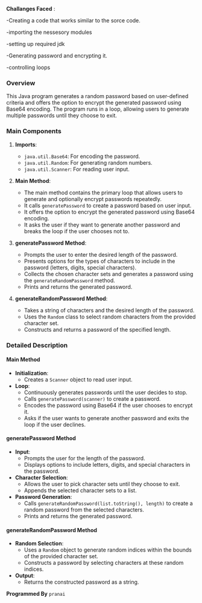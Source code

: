 **Challanges Faced** :

-Creating a code that works similar to the sorce code.

-importing the nessesory modules

-setting up required jdk

-Generating password and encrypting it.

-controlling loops



### Overview
This Java program generates a random password based on user-defined criteria and offers the option to encrypt the generated password using Base64 encoding. The program runs in a loop, allowing users to generate multiple passwords until they choose to exit.

### Main Components
1. **Imports**:
    - `java.util.Base64`: For encoding the password.
    - `java.util.Random`: For generating random numbers.
    - `java.util.Scanner`: For reading user input.

2. **Main Method**:
    - The main method contains the primary loop that allows users to generate and optionally encrypt passwords repeatedly.
    - It calls `generatePassword` to create a password based on user input.
    - It offers the option to encrypt the generated password using Base64 encoding.
    - It asks the user if they want to generate another password and breaks the loop if the user chooses not to.

3. **generatePassword Method**:
    - Prompts the user to enter the desired length of the password.
    - Presents options for the types of characters to include in the password (letters, digits, special characters).
    - Collects the chosen character sets and generates a password using the `generateRandomPassword` method.
    - Prints and returns the generated password.

4. **generateRandomPassword Method**:
    - Takes a string of characters and the desired length of the password.
    - Uses the `Random` class to select random characters from the provided character set.
    - Constructs and returns a password of the specified length.

### Detailed Description

#### Main Method
- **Initialization**:
    - Creates a `Scanner` object to read user input.
- **Loop**:
    - Continuously generates passwords until the user decides to stop.
    - Calls `generatePassword(scanner)` to create a password.
    - Encodes the password using Base64 if the user chooses to encrypt it.
    - Asks if the user wants to generate another password and exits the loop if the user declines.

#### generatePassword Method
- **Input**:
    - Prompts the user for the length of the password.
    - Displays options to include letters, digits, and special characters in the password.
- **Character Selection**:
    - Allows the user to pick character sets until they choose to exit.
    - Appends the selected character sets to a list.
- **Password Generation**:
    - Calls `generateRandomPassword(list.toString(), length)` to create a random password from the selected characters.
    - Prints and returns the generated password.

#### generateRandomPassword Method
- **Random Selection**:
    - Uses a `Random` object to generate random indices within the bounds of the provided character set.
    - Constructs a password by selecting characters at these random indices.
- **Output**:
    - Returns the constructed password as a string.

**Programmed By** `pranai`
